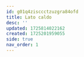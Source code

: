 ```yaml
---
id: g01q4zisccctzuzgra84ofd
title: Lato caldo
desc: ''
updated: 1725814022162
created: 1725201959055
side: true
nav_order: 1
---
```

